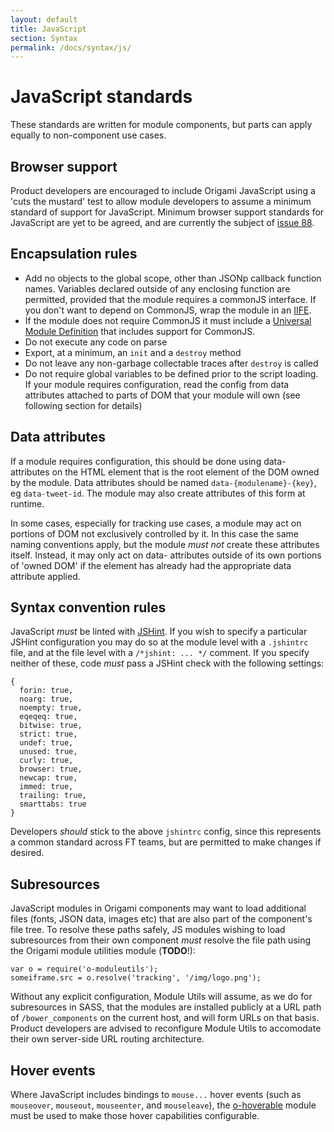 ```yaml
---
layout: default
title: JavaScript
section: Syntax
permalink: /docs/syntax/js/
---
```


# JavaScript standards

These standards are written for module components, but parts can apply equally to non-component use cases.

## Browser support

Product developers are encouraged to include Origami JavaScript using a 'cuts the mustard' test to allow module developers to assume a minimum standard of support for JavaScript.  Minimum browser support standards for JavaScript are yet to be agreed, and are currently the subject of [issue 88](https://github.com/Financial-Times/ft-origami/issues/88).

## Encapsulation rules

* Add no objects to the global scope, other than JSONp callback function names.  Variables declared outside of any enclosing function are permitted, provided that the module requires a commonJS interface.  If you don't want to depend on CommonJS, wrap the module in an [IIFE](http://en.wikipedia.org/wiki/Immediately-invoked_function_expression).
* If the module does not require CommonJS it must include a [Universal Module Definition](https://github.com/umdjs/umd/blob/master/returnExports.js) that includes support for CommonJS.
* Do not execute any code on parse
* Export, at a minimum, an `init` and a `destroy` method
* Do not leave any non-garbage collectable traces after `destroy` is called
* Do not require global variables to be defined prior to the script loading.  If your module requires configuration, read the config from data attributes attached to parts of DOM that your module will own (see following section for details)

## Data attributes

If a module requires configuration, this should be done using data- attributes on the HTML element that is the root element of the DOM owned by the module.  Data attributes should be named `data-{modulename}-{key}`, eg `data-tweet-id`.  The module may also create attributes of this form at runtime.

In some cases, especially for tracking use cases, a module may act on portions of DOM not exclusively controlled by it.  In this case the same naming conventions apply, but the module *must not* create these attributes itself.  Instead, it may only act on data- attributes outside of its own portions of 'owned DOM' if the element has already had the appropriate data attribute applied.

## Syntax convention rules

JavaScript *must* be linted with [JSHint](http://www.jshint.com/).  If you wish to specify a particular JSHint configuration you may do so at the module level with a `.jshintrc` file, and at the file level with a `/*jshint: ... */` comment.  If you specify neither of these, code *must* pass a JSHint check with the following settings:

<?prettify linenums=1?>
	{
	  forin: true,
	  noarg: true,
	  noempty: true,
	  eqeqeq: true,
	  bitwise: true,
	  strict: true,
	  undef: true,
	  unused: true,
	  curly: true,
	  browser: true,
	  newcap: true,
	  immed: true,
	  trailing: true,
	  smarttabs: true
	}

Developers *should* stick to the above `jshintrc` config, since this represents a common standard across FT teams, but are permitted to make changes if desired.

## Subresources

JavaScript modules in Origami components may want to load additional files (fonts, JSON data, images etc) that are also part of the component's file tree.  To resolve these paths safely, JS modules wishing to load subresources from their own component *must* resolve the file path using the Origami module utilities module (**TODO**!):

<?prettify linenums=1?>
	var o = require('o-moduleutils');
	someiframe.src = o.resolve('tracking', '/img/logo.png');

Without any explicit configuration, Module Utils will assume, as we do for subresources in SASS, that the modules are installed publicly at a URL path of `/bower_components` on the current host, and will form URLs on that basis.  Product developers are advised to reconfigure Module Utils to accomodate their own server-side URL routing architecture.

## Hover events

Where JavaScript includes bindings to `mouse...` hover events (such as `mouseover`, `mouseout`, `mouseenter`, and `mouseleave`), the [o-hoverable](https://github.com/Financial-Times/o-hoverable) module must be used to make those hover capabilities configurable.
